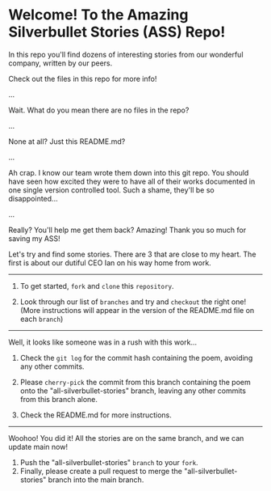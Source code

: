 # Welcome! To the Amazing Silverbullet Stories (ASS) Repo!

In this repo you'll find dozens of interesting stories from our wonderful company, written by our peers.

Check out the files in this repo for more info!

...

Wait. What do you mean there are no files in the repo?

...

None at all? Just this README.md?

...

Ah crap. I know our team wrote them down into this git repo. You should have seen how excited they were to have all of 
their works documented in one single version controlled tool. Such a shame, they'll be so disappointed...

...

Really? You'll help me get them back? Amazing! Thank you so much for saving my ASS!

Let's try and find some stories. There are 3 that are close to my heart. The first is about our dutiful CEO Ian on his 
way home from work. 

---

1. To get started, `fork` and `clone` this `repository`.

2. Look through our list of `branches` and try and `checkout` the right one! (More instructions will 
appear in the version of the README.md file on each `branch`)

---

Well, it looks like someone was in a rush with this work... 

1. Check the `git log` for the commit hash containing the poem, avoiding any other commits.

2. Please `cherry-pick` the commit from this branch containing the poem onto the "all-silverbullet-stories" branch, 
leaving any other commits from this branch alone.

3. Check the README.md for more instructions.

---

Woohoo! You did it! All the stories are on the same branch, and we can update main now!

1. Push the "all-silverbullet-stories" `branch` to your `fork`.
2. Finally, please create a pull request to merge the "all-silverbullet-stories" branch into the main branch.
